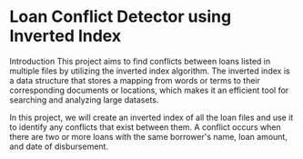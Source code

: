 # Loan Conflict Detector using Inverted Index

Introduction
This project aims to find conflicts between loans listed in multiple files by utilizing the inverted index algorithm. The inverted index is a data structure that stores a mapping from words or terms to their corresponding documents or locations, which makes it an efficient tool for searching and analyzing large datasets.

In this project, we will create an inverted index of all the loan files and use it to identify any conflicts that exist between them. A conflict occurs when there are two or more loans with the same borrower's name, loan amount, and date of disbursement.

